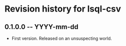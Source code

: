# Revision history for lsql-csv

## 0.1.0.0  -- YYYY-mm-dd

* First version. Released on an unsuspecting world.
